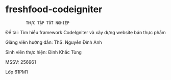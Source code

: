 # freshfood-codeigniter





             THỰC TẬP TỐT NGHIỆP

Đề tài: Tìm hiểu framework CodeIgniter và xây dựng website bán thực phẩm

Giảng viên hướng dẫn: ThS. Nguyễn Đình Anh

Sinh viên thực hiện: Đinh Khắc Tùng

MSSV: 256961

Lớp 61PM1
